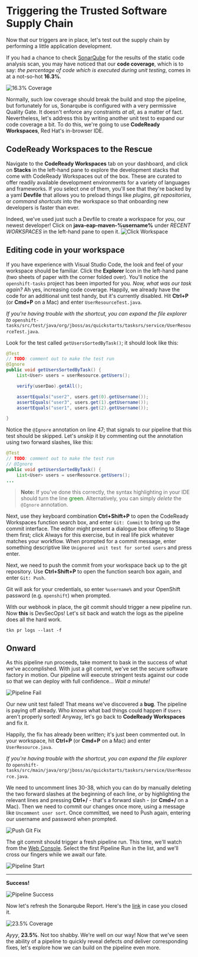# Triggering the Trusted Software Supply Chain

Now that our triggers are in place, let's test out the supply chain by performing a little application development.

If you had a chance to check [SonarQube](https://sonarqube-devsecops.%cluster_subdomain%/dashboard?id=%username%-openshift-tasks) for the results of the static code analysis scan, you may have noticed that our **code coverage**, which is to say: *the percentage of code which is executed during unit testing*, comes in at a not-so-hot **16.3%**.

![16.3% Coverage](images/16.3_coverage.png)

Normally, such low coverage should break the build and stop the pipeline, but fortunately for us, Sonarqube is configured with a very permissive Quality Gate. It doesn't enforce any constraints *at all*, as a matter of fact. Nevertheless, let's address this by writing another unit test to expand our code coverage a bit. To do this, we're going to use **CodeReady Workspaces**, Red Hat's in-browser IDE.

## CodeReady Workspaces to the Rescue

Navigate to the **CodeReady Workspaces** tab on your dashboard, and click on **Stacks** in the left-hand pane to explore the development stacks that come with CodeReady Workspaces out of the box. These are curated to offer readily available development environments for a variety of languages and frameworks. If you select one of them, you'll see that they're backed by a yaml **Devfile** that allows you to preload things like *plugins*, *git repositories*, or *command shortcuts* into the workspace so that onboarding new developers is faster than ever.

Indeed, we've used just such a Devfile to create a workspace for *you*, our newest developer! Click on **java-eap-maven-%username%** under *RECENT WORKSPACES* in the left-hand pane to open it.
![Click Workspace](images/click_workspace.png)

## Editing code in your workspace

If you have experience with Visual Studio Code, the look and feel of your workspace should be familiar. Click the **Explorer** Icon in the left-hand pane (two sheets of paper with the corner folded over). You'll notice the `openshift-tasks` project has been imported for you. *Now, what was our task again?* Ah yes, increasing code coverage. Happily, we already have the code for an additional unit test handy, but it's currently disabled. Hit **Ctrl+P** (or **Cmd+P** on a Mac) and enter `UserResourceTest.java`.

*If you're having trouble with the shortcut, you can expand the file explorer to* `openshift-tasks/src/test/java/org/jboss/as/quickstarts/tasksrs/service/UserResourceTest.java`.

Look for the test called `getUsersSortedByTask()`; it should look like this:

```java
@Test
// TODO: comment out to make the test run
@Ignore
public void getUsersSortedByTask() {
    List<User> users = userResource.getUsers();

    verify(userDao).getAll();

    assertEquals("user2", users.get(0).getUsername());
    assertEquals("user3", users.get(1).getUsername());
    assertEquals("user1", users.get(2).getUsername());

}
```

Notice the `@Ignore` annotation on line 47; that signals to our pipeline that this test should be skipped. Let's *unskip* it by commenting out the annotation using two forward slashes, like this:

```java
@Test
// TODO: comment out to make the test run
// @Ignore
public void getUsersSortedByTask() {
    List<User> users = userResource.getUsers();
...
```

> **Note:** If you've done this correctly, the syntax highlighting in your IDE should turn the line <span style='color:green'>green</span>. Alternatively, you can simply *delete* the `@Ignore` annotation.

Next, use they keyboard combination **Ctrl+Shift+P** to open the CodeReady Workspaces function search box, and enter `Git: Commit` to bring up the commit interface. The editor might present a dialogue box offering to Stage them first; click Always for this exercise, but in real life pick whatever matches your workflow. When prompted for a commit message, enter something descriptive like `Unignored unit test for sorted users` and press enter.

Next, we need to push the commit from your workspace back up to the git repository. Use **Ctrl+Shift+P** to open the function search box again, and enter `Git: Push`.

Git will ask for your credentials, so enter `%username%` and your OpenShift password (e.g. `openshift`) when prompted.

With our webhook in place, the git commit should trigger a new pipeline run. Now **this** is DevSecOps! Let's sit back and watch the logs as the pipeline does all the hard work.

```execute
tkn pr logs --last -f
```

## Onward

As this pipeline run proceeds, take moment to bask in the success of what we've accomplished. With just a git commit, we've set the secure software factory in motion. Our pipeline will execute stringent tests against our code so that we can deploy with full confidence... *Wait a minute!*

![Pipeline Fail](images/pipeline_fail.png)

Our new unit test failed! That means we've discovered a **bug**. The pipeline is paying off already. Who *knows* what bad things could happen if `Users` aren't properly sorted! Anyway, let's go back to **CodeReady Workspaces** and fix it.

Happily, the fix has already been written; it's just been commented out. In your workspace, hit **Ctrl+P** (or **Cmd+P** on a Mac) and enter `UserResource.java`.

*If you're having trouble with the shortcut, you can expand the file explorer to* `openshift-tasks/src/main/java/org/jboss/as/quickstarts/tasksrs/service/UserResource.java`.

We need to uncomment lines 30-38, which you can do by manually deleting the two forward slashes at the beginning of each line, *or* by highlighting the relevant lines and pressing **Ctrl+/**  - that's a forward slash - (or **Cmd+/** on a Mac). Then we need to commit our changes once more, using a message like `Uncomment user sort`. Once committed, we need to Push again, entering our username and password when prompted.

![Push Git Fix](images/push_git_fix.png)

The git commit should trigger a fresh pipeline run. This time, we'll watch from the [Web Console](%console_url%/k8s/ns/%username%-cicd/tekton.dev~v1beta1~PipelineRun). Select the first Pipeline Run in the list, and we'll cross our fingers while we await our fate.

![Pipeline Start](images/pipeline_start.png)

***

**Success!**

![Pipeline Success](images/pipeline_success.png)

Now let's refresh the Sonarqube Report. Here's the [link](https://sonarqube-devsecops.%cluster_subdomain%/dashboard?id=%username%-openshift-tasks) in case you closed it.

![23.5% Coverage](images/23.5_coverage.png)

*Ayyy*, **23.5%**. Not too shabby. We're well on our way! Now that we've seen the ability of a pipeline to quickly reveal defects *and* deliver corresponding fixes, let's explore how we can build on the pipeline even more.
